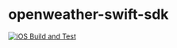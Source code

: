 # openweather-swift-sdk

[![iOS Build and Test](https://github.com/friendlycashew/openweather-swift-sdk/actions/workflows/pr_workflow.yml/badge.svg)](https://github.com/friendlycashew/openweather-swift-sdk/actions/workflows/pr_workflow.yml)
